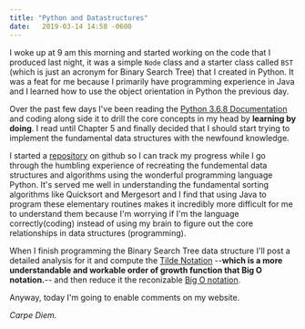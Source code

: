 ```yaml
---
title: "Python and Datastructures"
date:   2019-03-14 14:58 -0600
---
```


I woke up at 9 am this morning and started working on the code that I produced last night, it was a simple `Node` class and a starter class called `BST` (which is just an acronym for Binary Search Tree) that I created in Python. It was a feat for me because I primarily have programming experience in Java and I learned how to use the object orientation in Python the previous day.

Over the past few days I've been reading the [Python 3.6.8 Documentation][python-docs] and coding along side it to drill the core concepts in my head by **learning by doing**. I read until Chapter 5 and finally decided that I should start trying to implement the fundamental data structures with the newfound knowledge.

I started a [repository][github-repo] on github so I can track my progress while I go through the humbling experience of recreating the fundemental data structures and algorithms using the wonderful programming language Python. It's served me well in understanding the fundamental sorting algorithms like Quicksort and Mergesort and I find that using Java to program these elementary routines makes it incredibly more difficult for me to understand them because I'm worrying if I'm the language correctly(coding) instead of using my brain to figure out the core relationships in data structures (programming).

When I finish programming the Binary Search Tree data structure I'll post a detailed analysis for it and compute the [Tilde Notation][order] --**which is a more understandable and workable order of growth function that Big O notation.**-- and then reduce it the reconizable [Big O notation][order].

Anyway, today I'm going to enable comments on my website.

*Carpe Diem.*

[python-docs]: https://docs.python.org/3.6/
[github-repo]: https://github.com/cisphon/CommonDataStructuresPython 
[order]: https://introcs.cs.princeton.edu/java/41analysis/
